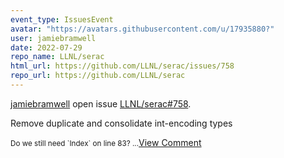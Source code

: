 ```yaml
---
event_type: IssuesEvent
avatar: "https://avatars.githubusercontent.com/u/17935880?"
user: jamiebramwell
date: 2022-07-29
repo_name: LLNL/serac
html_url: https://github.com/LLNL/serac/issues/758
repo_url: https://github.com/LLNL/serac
---
```


<a href='https://github.com/jamiebramwell' target='_blank'>jamiebramwell</a> open issue <a href='https://github.com/LLNL/serac/issues/758' target='_blank'>LLNL/serac#758</a>.

<p>Remove duplicate and consolidate int-encoding types </p><small>Do we still need `Index` on line 83?...</small><a href='https://github.com/LLNL/serac/issues/758' target='_blank'>View Comment</a>